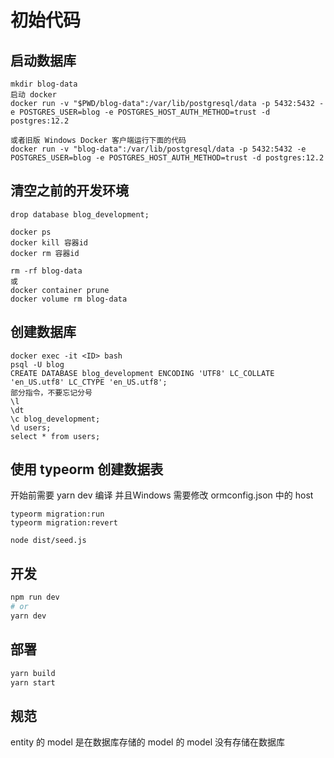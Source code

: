 # 初始代码

## 启动数据库

```
mkdir blog-data
启动 docker
docker run -v "$PWD/blog-data":/var/lib/postgresql/data -p 5432:5432 -e POSTGRES_USER=blog -e POSTGRES_HOST_AUTH_METHOD=trust -d postgres:12.2

或者旧版 Windows Docker 客户端运行下面的代码
docker run -v "blog-data":/var/lib/postgresql/data -p 5432:5432 -e POSTGRES_USER=blog -e POSTGRES_HOST_AUTH_METHOD=trust -d postgres:12.2
```

## 清空之前的开发环境
```
drop database blog_development;

docker ps
docker kill 容器id
docker rm 容器id

rm -rf blog-data
或
docker container prune
docker volume rm blog-data
```

## 创建数据库
```
docker exec -it <ID> bash
psql -U blog
CREATE DATABASE blog_development ENCODING 'UTF8' LC_COLLATE 'en_US.utf8' LC_CTYPE 'en_US.utf8';
部分指令，不要忘记分号
\l
\dt
\c blog_development;
\d users;
select * from users;
```

## 使用 typeorm 创建数据表
开始前需要 yarn dev 编译 并且Windows 需要修改 ormconfig.json 中的 host
```
typeorm migration:run
typeorm migration:revert

node dist/seed.js
```

## 开发
```bash
npm run dev
# or
yarn dev
```

## 部署
```bash
yarn build
yarn start
```

## 规范
entity 的 model 是在数据库存储的
model 的 model 没有存储在数据库